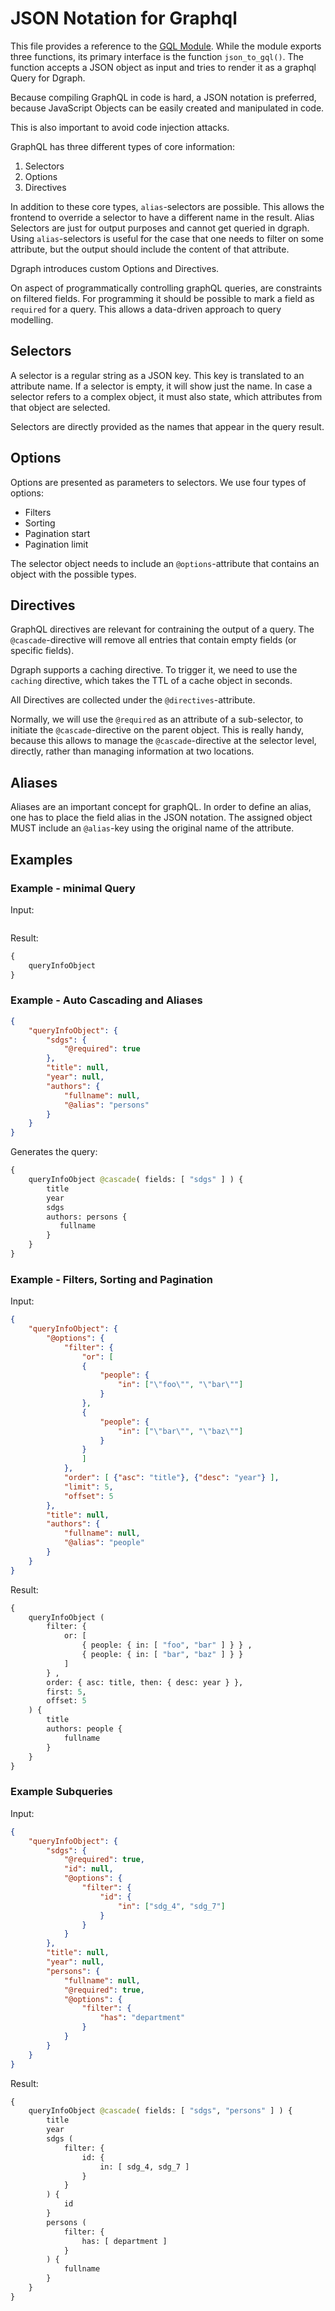 # JSON Notation for Graphql

This file provides a reference to the [GQL Module](../site/js/gql.mjs). While the module exports three functions, its primary interface is the function `json_to_gql()`. The function accepts a JSON object as input and tries to render it as a graphql Query for Dgraph.

Because compiling GraphQL in code is hard, a JSON notation is preferred, because JavaScript Objects can be easily created and manipulated in code. 

This is also important to avoid code injection attacks. 

GraphQL has three different types of core information: 

1. Selectors
2. Options 
3. Directives

In addition to these core types, `alias`-selectors  are possible. This allows the frontend to override a selector to have a different name in the result. Alias Selectors are just for output purposes and cannot get queried in dgraph. Using `alias`-selectors is useful for the case that one needs to filter on some attribute, but the output should include the content of that attribute. 

Dgraph introduces custom Options and Directives.

On aspect of programmatically controlling graphQL queries, are constraints on filtered fields. For programming it should be possible to mark a field as `required` for a query. This allows a data-driven approach to query modelling. 

## Selectors

A selector is a regular string as a JSON key. This key is translated to an attribute name. If a selector is empty, it will show just the name. In case a selector refers to a complex object, it must also state, which attributes from that object are selected. 

Selectors are directly provided as the names that appear in the query result. 

## Options

Options are presented as parameters to selectors. We use four types of options: 

- Filters
- Sorting 
- Pagination start
- Pagination limit

The selector object needs to include an `@options`-attribute that contains an object with the possible types. 

## Directives

GraphQL directives are relevant for contraining the output of a query. The `@cascade`-directive will remove all entries that contain empty fields (or specific fields). 

Dgraph supports a caching directive. To trigger it, we need to use the `caching` directive, which takes the TTL of a cache object in seconds. 


All Directives are collected under the `@directives`-attribute. 

Normally, we will use the `@required` as an attribute of a sub-selector, to initiate the `@cascade`-directive on the parent object. This is really handy, because this allows to manage the `@cascade`-directive at the selector level, directly, rather than managing information at two locations. 

## Aliases

Aliases are an important concept for graphQL. In order to define an alias, one has to place the field alias in the JSON notation. The assigned object MUST include an `@alias`-key using the original name of the attribute. 

## Examples 

### Example - minimal Query 

Input: 

```json
```

Result: 

```graphql
{ 
    queryInfoObject
}
```

### Example - Auto Cascading and Aliases

```json
{
    "queryInfoObject": {
        "sdgs": {
            "@required": true
        },
        "title": null,
        "year": null,
        "authors": {
            "fullname": null,
            "@alias": "persons"
        }
    }
}
```

Generates the query: 

```graphql
{ 
    queryInfoObject @cascade( fields: [ "sdgs" ] ) {
        title 
        year 
        sdgs 
        authors: persons {
           fullname 
        } 
    } 
}
```

### Example - Filters, Sorting and Pagination

Input: 

```json
{
    "queryInfoObject": {
        "@options": {
            "filter": { 
                "or": [
                {
                    "people": {
                        "in": ["\"foo\"", "\"bar\""]
                    }
                },
                {
                    "people": {
                        "in": ["\"bar\"", "\"baz\""]
                    }
                }
                ]
            },
            "order": [ {"asc": "title"}, {"desc": "year"} ],
            "limit": 5,
            "offset": 5
        },
        "title": null,
        "authors": {
            "fullname": null,
            "@alias": "people"
        }
    }
}
```

Result: 

```graphql
{ 
    queryInfoObject ( 
        filter: { 
            or: [
                { people: { in: [ "foo", "bar" ] } } , 
                { people: { in: [ "bar", "baz" ] } }  
            ] 
        } , 
        order: { asc: title, then: { desc: year } }, 
        first: 5, 
        offset: 5 
    ) {
        title 
        authors: people { 
            fullname 
        } 
    } 
} 
```

### Example Subqueries

Input: 

```json
{
    "queryInfoObject": {
        "sdgs": {
            "@required": true,
            "id": null,
            "@options": {
                "filter": {
                    "id": {
                        "in": ["sdg_4", "sdg_7"]
                    }
                }
            }
        },
        "title": null,
        "year": null,
        "persons": {
            "fullname": null,
            "@required": true,
            "@options": {
                "filter": {
                    "has": "department"
                }
            }
        }
    }
}
```

Result: 

```graphql
{ 
    queryInfoObject @cascade( fields: [ "sdgs", "persons" ] ) { 
        title 
        year 
        sdgs ( 
            filter: { 
                id: { 
                    in: [ sdg_4, sdg_7 ] 
                } 
            }
        ) { 
            id 
        } 
        persons ( 
            filter: { 
                has: [ department ] 
            }  
        ) { 
            fullname 
        } 
    } 
}
```
